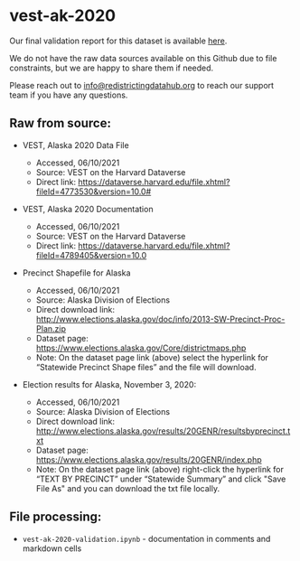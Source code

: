 # vest-ak-2020

Our final validation report for this dataset is available [here](https://redistrictingdatahub.org/dataset/vest-2020-alaska-precinct-and-election-results/).

We do not have the raw data sources available on this Github due to file constraints, but we are happy to share them if needed.

Please reach out to info@redistrictingdatahub.org to reach our support team if you have any questions.

## Raw from source:

- VEST, Alaska 2020 Data File  
    - Accessed, 06/10/2021
    - Source: VEST on the Harvard Dataverse
    - Direct link:
https://dataverse.harvard.edu/file.xhtml?fileId=4773530&version=10.0#

- VEST, Alaska 2020 Documentation
    - Accessed, 06/10/2021
    - Source: VEST on the Harvard Dataverse
    - Direct link:
https://dataverse.harvard.edu/file.xhtml?fileId=4789405&version=10.0

- Precinct Shapefile for Alaska
    - Accessed, 06/10/2021
    - Source: Alaska Division of Elections
    - Direct download link:
http://www.elections.alaska.gov/doc/info/2013-SW-Precinct-Proc-Plan.zip
    - Dataset page: https://www.elections.alaska.gov/Core/districtmaps.php
    - Note: On the dataset page link (above) select the hyperlink for “Statewide Precinct Shape files” and the file will download.
    
- Election results for Alaska, November 3, 2020:
    - Accessed, 06/10/2021
    - Source: Alaska Division of Elections
    - Direct download link:
http://www.elections.alaska.gov/results/20GENR/resultsbyprecinct.txt
    - Dataset page: https://www.elections.alaska.gov/results/20GENR/index.php
    - Note: On the dataset page link (above) right-click the hyperlink for “TEXT BY PRECINCT” under “Statewide Summary” and click "Save File As" and you can download the txt file locally.

## File processing: 

- `vest-ak-2020-validation.ipynb` - documentation in comments and markdown cells
